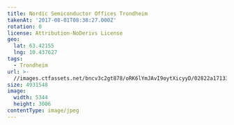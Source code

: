 ```yaml
---
title: Nordic Semiconductor Offices Trondheim
takenAt: '2017-08-01T08:38:27.000Z'
rotation: 0
license: Attribution-NoDerivs License
geo:
  lat: 63.42155
  lng: 10.437627
tags:
  - Trondheim
url: >-
  //images.ctfassets.net/bncv3c2gt878/oRK6lYmJAvI9oytXicyyD/02822a171331b4359595d7f2cc81418d/nordic-semiconductor-offices-trondheim_36271032071_o
size: 4931548
image:
  width: 5344
  height: 3006
contentType: image/jpeg
---
```


